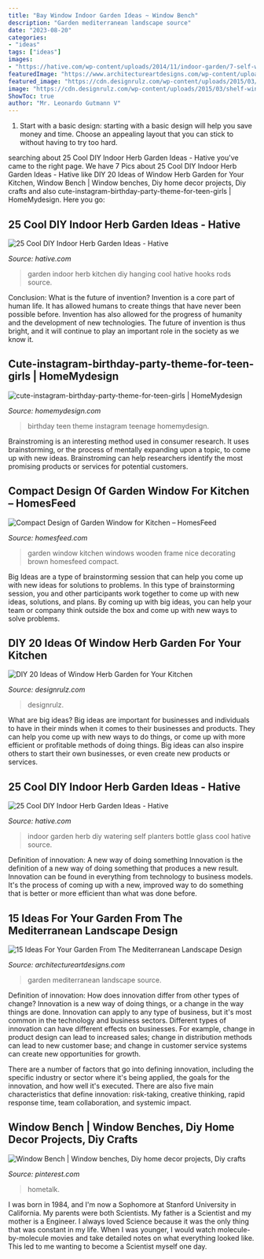 ```yaml
---
title: "Bay Window Indoor Garden Ideas ~ Window Bench"
description: "Garden mediterranean landscape source"
date: "2023-08-20"
categories:
- "ideas"
tags: ["ideas"]
images:
- "https://hative.com/wp-content/uploads/2014/11/indoor-garden/7-self-watering-glass-bottle-planters.jpg"
featuredImage: "https://www.architectureartdesigns.com/wp-content/uploads/2014/10/15-Ideas-For-Your-Garden-From-The-Mediterranean-Landscape-Design-10-630x945.jpg"
featured_image: "https://cdn.designrulz.com/wp-content/uploads/2015/03/shelf-window_designrulz-3.jpg"
image: "https://cdn.designrulz.com/wp-content/uploads/2015/03/shelf-window_designrulz-3.jpg"
ShowToc: true
author: "Mr. Leonardo Gutmann V"
---
```



1. Start with a basic design: starting with a basic design will help you save money and time. Choose an appealing layout that you can stick to without having to try too hard.

	

		
searching about 25 Cool DIY Indoor Herb Garden Ideas - Hative you've came to the right page. We have 7 Pics about 25 Cool DIY Indoor Herb Garden Ideas - Hative like DIY 20 Ideas of Window Herb Garden for Your Kitchen, Window Bench | Window benches, Diy home decor projects, Diy crafts and also cute-instagram-birthday-party-theme-for-teen-girls | HomeMydesign. Here you go:
		
    
## 25 Cool DIY Indoor Herb Garden Ideas - Hative

<img loading=lazy src="https://hative.com/wp-content/uploads/2014/11/indoor-garden/2-hanging-kitchen-garden.jpg" onerror="this.onerror=null;this.src='https://tse1.mm.bing.net/th?id=OIP.jrCYtoPuTKVTvYAgLoIyuQHaKF&amp;pid=15.1';" alt="25 Cool DIY Indoor Herb Garden Ideas - Hative">

_Source: hative.com_

>garden indoor herb kitchen diy hanging cool hative hooks rods source. 

	

Conclusion: What is the future of invention?
Invention is a core part of human life. It has allowed humans to create things that have never been possible before. Invention has also allowed for the progress of humanity and the development of new technologies. The future of invention is thus bright, and it will continue to play an important role in the society as we know it.

    
## Cute-instagram-birthday-party-theme-for-teen-girls | HomeMydesign

<img loading=lazy src="https://homemydesign.com/wp-content/uploads/2015/11/cute-instagram-birthday-party-theme-for-teen-girls.jpg" onerror="this.onerror=null;this.src='https://tse2.mm.bing.net/th?id=OIP.JV9SGIrHNixta_s7gQuOLAHaLD&amp;pid=15.1';" alt="cute-instagram-birthday-party-theme-for-teen-girls | HomeMydesign">

_Source: homemydesign.com_

>birthday teen theme instagram teenage homemydesign. 

	

Brainstroming is an interesting method used in consumer research. It uses brainstorming, or the process of mentally expanding upon a topic, to come up with new ideas. Brainstroming can help researchers identify the most promising products or services for potential customers.

    
## Compact Design Of Garden Window For Kitchen – HomesFeed

<img loading=lazy src="https://homesfeed.com/wp-content/uploads/2015/04/cool-wonderful-large-nice-adorable-awesome-classic-garden-windows-for-kitchen-with-big-wooden-frame-concept-with-brown-color-and-nice-flower.jpg" onerror="this.onerror=null;this.src='https://tse3.mm.bing.net/th?id=OIP.86rgLX4OYZ7x2jxeuGgnWQHaLH&amp;pid=15.1';" alt="Compact Design of Garden Window for Kitchen – HomesFeed">

_Source: homesfeed.com_

>garden window kitchen windows wooden frame nice decorating brown homesfeed compact. 

	

Big Ideas are a type of brainstorming session that can help you come up with new ideas for solutions to problems. In this type of brainstorming session, you and other participants work together to come up with new ideas, solutions, and plans. By coming up with big ideas, you can help your team or company think outside the box and come up with new ways to solve problems.

    
## DIY 20 Ideas Of Window Herb Garden For Your Kitchen

<img loading=lazy src="https://cdn.designrulz.com/wp-content/uploads/2015/03/shelf-window_designrulz-3.jpg" onerror="this.onerror=null;this.src='https://tse2.mm.bing.net/th?id=OIP.7pyzYBWydqqpOnDl32Ie6gHaLJ&amp;pid=15.1';" alt="DIY 20 Ideas of Window Herb Garden for Your Kitchen">

_Source: designrulz.com_

>designrulz. 

	

What are big ideas?
Big ideas are important for businesses and individuals to have in their minds when it comes to their businesses and products. They can help you come up with new ways to do things, or come up with more efficient or profitable methods of doing things. Big ideas can also inspire others to start their own businesses, or even create new products or services.

    
## 25 Cool DIY Indoor Herb Garden Ideas - Hative

<img loading=lazy src="https://hative.com/wp-content/uploads/2014/11/indoor-garden/7-self-watering-glass-bottle-planters.jpg" onerror="this.onerror=null;this.src='https://tse4.mm.bing.net/th?id=OIP.3LcpSDR5tS-onodouIrjTAHaLT&amp;pid=15.1';" alt="25 Cool DIY Indoor Herb Garden Ideas - Hative">

_Source: hative.com_

>indoor garden herb diy watering self planters bottle glass cool hative source. 

	

Definition of innovation: A new way of doing something
Innovation is the definition of a new way of doing something that produces a new result. Innovation can be found in everything from technology to business models. It's the process of coming up with a new, improved way to do something that is better or more efficient than what was done before.

    
## 15 Ideas For Your Garden From The Mediterranean Landscape Design

<img loading=lazy src="https://www.architectureartdesigns.com/wp-content/uploads/2014/10/15-Ideas-For-Your-Garden-From-The-Mediterranean-Landscape-Design-10-630x945.jpg" onerror="this.onerror=null;this.src='https://tse3.mm.bing.net/th?id=OIP.VkgAJSmfdNTqZZrAYmjHhwHaLH&amp;pid=15.1';" alt="15 Ideas For Your Garden From The Mediterranean Landscape Design">

_Source: architectureartdesigns.com_

>garden mediterranean landscape source. 

	

Definition of innovation: How does innovation differ from other types of change?
Innovation is a new way of doing things, or a change in the way things are done. Innovation can apply to any type of business, but it's most common in the technology and business sectors.
Different types of innovation can have different effects on businesses. For example, change in product design can lead to increased sales; change in distribution methods can lead to new customer base; and change in customer service systems can create new opportunities for growth.

There are a number of factors that go into defining innovation, including the specific industry or sector where it's being applied, the goals for the innovation, and how well it's executed. There are also five main characteristics that define innovation: risk-taking, creative thinking, rapid response time, team collaboration, and systemic impact.

    
## Window Bench | Window Benches, Diy Home Decor Projects, Diy Crafts

<img loading=lazy src="https://i.pinimg.com/originals/fa/a1/c0/faa1c00446673deab12c981718e0e0f2.jpg" onerror="this.onerror=null;this.src='https://tse1.mm.bing.net/th?id=OIP.GocO1rPfrjBldMvbTAO6hAHaJ4&amp;pid=15.1';" alt="Window Bench | Window benches, Diy home decor projects, Diy crafts">

_Source: pinterest.com_

>hometalk. 

	

I was born in 1984, and I'm now a Sophomore at Stanford University in California. My parents were both Scientists. My father is a Scientist and my mother is a Engineer. I always loved Science because it was the only thing that was constant in my life. When I was younger, I would watch molecule-by-molecule movies and take detailed notes on what everything looked like. This led to me wanting to become a Scientist myself one day.

